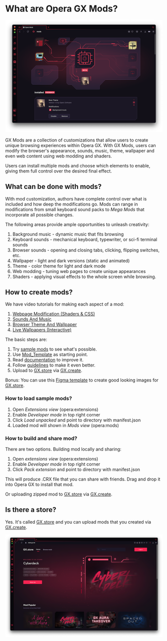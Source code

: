 # What are Opera GX Mods?

![GXMods](images/gxmods.png)

GX Mods are a collection of customizations that allow users to create unique browsing experiences within Opera GX. With GX Mods, users can modify the browser's appearance, sounds, music, theme, wallpaper and even web content using web modding and shaders.

Users can install multiple mods and choose which elements to enable, giving them full control over the desired final effect.

## What can be done with mods?

With mod customization, authors have complete control over what is included and how deep the modifications go. Mods can range in modifications from small keyboard sound packs to *Mega Mods* that incorporate all possible changes.

The following areas provide ample opportunities to unleash creativity:

1. Background music - dynamic music that fits browsing
2. Keyboard sounds - mechanical keyboard, typewriter, or sci-fi terminal sounds
3. Browser sounds - opening and closing tabs, clicking, flipping switches, etc.
4. Wallpaper - light and dark versions (static and animated)
5. Theme - color theme for light and dark mode
6. Web modding - tuning web pages to create unique appearances
7. Shaders - applying visual effects to the whole screen while browsing.

## How to create mods?

We have video tutorials for making each aspect of a mod:

1. [Webpage Modification (Shaders & CSS)](https://www.youtube.com/playlist?list=PLhIbBGhnxj5J0WOhfGKokAAGoxCEHT9gH)
2. [Sounds And Music](https://www.youtube.com/playlist?list=PLhIbBGhnxj5K6bC3aFiI2jAFy9kZ77jf3)
3. [Browser Theme And Wallpaper](https://www.youtube.com/playlist?list=PLhIbBGhnxj5KWPRYhbreaN2l8VZy3Vshv)
4. [Live Wallpapers (Interactive)](https://www.youtube.com/watch?v=p9Fv8CFJjg0)

The basic steps are:

1. Try [sample mods](mods) to see what's possible.
2. Use [Mod_Template](documentation/Mod_Template) as starting point.
3. Read [documentation](documentation/mods.md) to improve it.
3. Follow [guidelines](documentation/guidelines.md) to make it even better.
4. Upload to [GX.store](https://operagx.gg/mods2) via [GX.create](https://create.gx.games/mods). 

Bonus: You can use this [Figma template](https://github.com/opera-gaming/gxmods/raw/main/documentation/GXStoreFigmaTemplate.fig.zip) to create good looking images for [GX.store](https://operagx.gg/mods2).

### How to load sample mods?

1. Open _Extensions view_ (opera:extensions)
2. Enable _Developer mode_ in top right corner
3. Click _Load unpacked_ and point to directory with manifest.json
4. Loaded mod will shown in _Mods view_ (opera:mods)

### How to build and share mod?

There are two options. Building mod locally and sharing:

1. Open _extensions view_ (opera:extensions)
2. Enable _Developer mode_ in top right corner
3. Click _Pack extension_ and point to directory with manifest.json

This will produce .CRX file that you can share with friends. Drag and drop it into Opera GX to install that mod.

Or uploading zipped mod to [GX.store](https://operagx.gg/mods2) via [GX.create](https://create.gx.games/mods).


## Is there a store?

Yes. It's called [GX.store](https://operagx.gg/mods2) and you can upload mods that you created via [GX.create](https://create.gx.games/mods).

![GX.store](images/gxstore.png)
